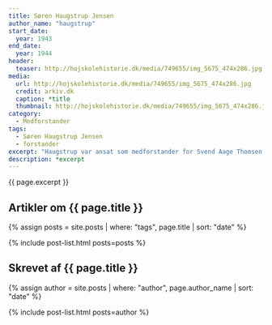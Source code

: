 ```yaml
---
title: Søren Haugstrup Jensen
author_name: "haugstrup"
start_date: 
  year: 1943
end_date:
  year: 1944
header:
  teaser: http://hojskolehistorie.dk/media/749655/img_5675_474x286.jpg
media: 
  url: http://hojskolehistorie.dk/media/749655/img_5675_474x286.jpg
  credit: arkiv.dk
  caption: *title
  thumbnail: http://hojskolehistorie.dk/media/749655/img_5675_474x286.jpg
category:
  - Medforstander
tags:
  - Søren Haugstrup Jensen
  - forstander
excerpt: "Haugstrup var ansat som medforstander for Svend Aage Thomsen. Han var egentlig forstander på Ry Højskole, som var beslaglagt af tyskerne. Haugstrup var ikke idrætsmand, men højskolemand og cand. mag. i dansk og tysk. Han og hans kone, Karen, boede i Skovhytten. (se Jubilæumsskrift fra 1992, side 17)"
description: *excerpt
---
```


{{ page.excerpt }}

## Artikler om {{ page.title }}

{% assign posts = site.posts | where: "tags", page.title | sort: "date" %}

{% include post-list.html posts=posts %}

## Skrevet af {{ page.title }}

{% assign author = site.posts | where: "author", page.author_name | sort: "date" %}

{% include post-list.html posts=author %}
